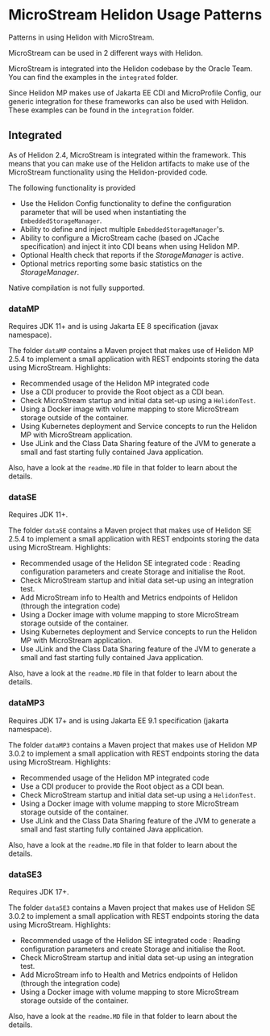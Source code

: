 # MicroStream Helidon Usage Patterns

Patterns in using Helidon with MicroStream.

MicroStream can be used in 2 different ways with Helidon.

MicroStream is integrated into the Helidon codebase by the Oracle Team.  You can find the examples in the `integrated` folder.

Since Helidon MP makes use of Jakarta EE CDI and MicroProfile Config, our generic integration for these frameworks can also be used with Helidon.  These examples can be found in the `integration` folder.


## Integrated

As of Helidon 2.4, MicroStream is integrated within the framework. This means that you can make use of the Helidon artifacts to make use of the MicroStream functionality using the Helidon-provided code.

The following functionality is provided

- Use the Helidon Config functionality to define the configuration parameter that will be used when instantiating the `EmbeddedStorageManager`.
- Ability to define and inject multiple `EmbeddedStorageManager`'s.
- Ability to configure a MicroStream cache (based on JCache specification) and inject it into CDI beans when using Helidon MP.
- Optional Health check that reports if the _StorageManager_ is active.
- Optional metrics reporting some basic statistics on the _StorageManager_.


Native compilation is not fully supported.

### dataMP

Requires JDK 11+ and is using Jakarta EE 8 specification (javax namespace).

The folder `dataMP` contains a Maven project that makes use of Helidon MP 2.5.4 to implement a small application with REST endpoints storing the data using MicroStream. Highlights:

- Recommended usage of the Helidon MP integrated code
- Use a CDI producer to provide the Root object as a CDI bean.
- Check MicroStream startup and initial data set-up using a `HelidonTest`.
- Using a Docker image with volume mapping to store MicroStream storage outside of the container.
- Using Kubernetes deployment and Service concepts to run the Helidon MP with MicroStream application.
- Use JLink and the Class Data Sharing feature of the JVM to generate a small and fast starting fully contained Java application.

Also, have a look at the `readme.MD` file in that folder to learn about the details.

### dataSE

Requires JDK 11+.

The folder `dataSE` contains a Maven project that makes use of Helidon SE 2.5.4 to implement a small application with REST endpoints storing the data using MicroStream. Highlights:

- Recommended usage of the Helidon SE integrated code : Reading configuration parameters and create Storage and initialise the Root.
- Check MicroStream startup and initial data set-up using an integration test.
- Add MicroStream info to Health and Metrics endpoints of Helidon (through the integration code)
- Using a Docker image with volume mapping to store MicroStream storage outside of the container.
- Using Kubernetes deployment and Service concepts to run the Helidon MP with MicroStream application.
- Use JLink and the Class Data Sharing feature of the JVM to generate a small and fast starting fully contained Java application.

Also, have a look at the `readme.MD` file in that folder to learn about the details.

### dataMP3

Requires JDK 17+ and is using Jakarta EE 9.1 specification (jakarta namespace).

The folder `dataMP3` contains a Maven project that makes use of Helidon MP 3.0.2 to implement a small application with REST endpoints storing the data using MicroStream. Highlights:

- Recommended usage of the Helidon MP integrated code
- Use a CDI producer to provide the Root object as a CDI bean.
- Check MicroStream startup and initial data set-up using a `HelidonTest`.
- Using a Docker image with volume mapping to store MicroStream storage outside of the container.
- Use JLink and the Class Data Sharing feature of the JVM to generate a small and fast starting fully contained Java application.

Also, have a look at the `readme.MD` file in that folder to learn about the details.

### dataSE3

Requires JDK 17+.

The folder `dataSE3` contains a Maven project that makes use of Helidon SE 3.0.2 to implement a small application with REST endpoints storing the data using MicroStream. Highlights:

- Recommended usage of the Helidon SE integrated code : Reading configuration parameters and create Storage and initialise the Root.
- Check MicroStream startup and initial data set-up using an integration test.
- Add MicroStream info to Health and Metrics endpoints of Helidon (through the integration code)
- Using a Docker image with volume mapping to store MicroStream storage outside of the container.

Also, have a look at the `readme.MD` file in that folder to learn about the details.
